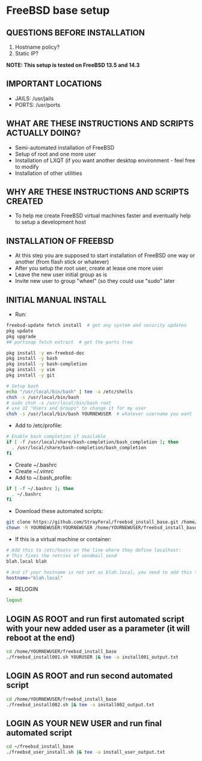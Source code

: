 # FreeBSD base setup
## QUESTIONS BEFORE INSTALLATION
1. Hostname policy?
2. Static IP?

**NOTE: This setup is tested on FreeBSD 13.5 and 14.3**

## IMPORTANT LOCATIONS
* JAILS: /usr/jails
* PORTS: /usr/ports

## WHAT ARE THESE INSTRUCTIONS AND SCRIPTS ACTUALLY DOING?
* Semi-automated installation of FreeBSD
* Setup of root and one more user
* Installation of LXQT (if you want another desktop environment - feel free to modify
* Installation of other utilities

## WHY ARE THESE INSTRUCTIONS AND SCRIPTS CREATED
* To help me create FreeBSD virtual machines faster and eventually help to setup a development host

## INSTALLATION OF FREEBSD
* At this step you are supposed to start installation of FreeBSD one way or another (from flash stick or whatever)
* After you setup the root user, create at lease one more user
* Leave the new user initial group as is
* Invite new user to group "wheel" (so they could use "sudo" later

## INITIAL MANUAL INSTALL
* Run:
```bash
freebsd-update fetch install  # get any system and security updates
pkg update
pkg upgrade
## portsnap fetch extract  # get the ports tree

pkg install -y en-freebsd-doc
pkg install -y bash
pkg install -y bash-completion
pkg install -y vim
pkg install -y git

# Setup bash
echo "/usr/local/bin/bash" | tee -a /etc/shells
chsh -s /usr/local/bin/bash
# sudo chsh -s /usr/local/bin/bash root
# use UI "Users and Groups" to change it for my user
chsh -s /usr/local/bin/bash YOURNEWUSER  # whatever username you want
```
* Add to /etc/profile:
```bash
# Enable bash completion if available
if [ -f /usr/local/share/bash-completion/bash_completion ]; then
  . /usr/local/share/bash-completion/bash_completion
fi
```
* Create ~/.bashrc
* Create ~/.vimrc
* Add to ~/.bash_profile:
```bash
if [ -f ~/.bashrc ]; then
  . ~/.bashrc
fi
```
* Download these automated scripts:
```bash
git clone https://github.com/StrayFeral/freebsd_install_base.git /home/YOURNEWUSER/freebsd_install_base
chown -R YOURNEWUSER:YOURNEWUSER /home/YOURNEWUSER/freebsd_install_base
```
* If this is a virtual machine or container:
```bash
# Add this to /etc/hosts on the line where they define localhost:
# This fixes the retries of sendmail_send
blah.local blah

# And if your hostname is not set as blah.local, you need to add this to /etc/rc.conf:
hostname="blah.local"
```
* RELOGIN
```bash
logout
```

## LOGIN AS ROOT and run first automated script with your new added user as a parameter (it will reboot at the end)
```bash
cd /home/YOURNEWUSER/freebsd_install_base
./freebsd_install001.sh YOURUSER |& tee -a install001_output.txt
```

## LOGIN AS ROOT and run second automated script
```bash
cd /home/YOURNEWUSER/freebsd_install_base
./freebsd_install002.sh |& tee -a install002_output.txt
```

## LOGIN AS YOUR NEW USER and run final automated script
```bash
cd ~/freebsd_install_base
./freebsd_user_install.sh |& tee -a install_user_output.txt
```
